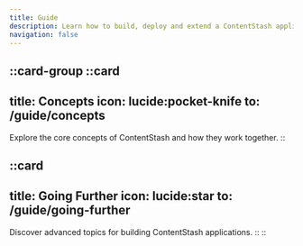 ```yaml
---
title: Guide
description: Learn how to build, deploy and extend a ContentStash application.
navigation: false
---
```


::card-group
  ::card
  ---
  title: Concepts
  icon: lucide:pocket-knife
  to: /guide/concepts
  ---
  Explore the core concepts of ContentStash and how they work together.
  ::

  ::card
  ---
  title: Going Further
  icon: lucide:star
  to: /guide/going-further
  ---
  Discover advanced topics for building ContentStash applications.
  ::
::